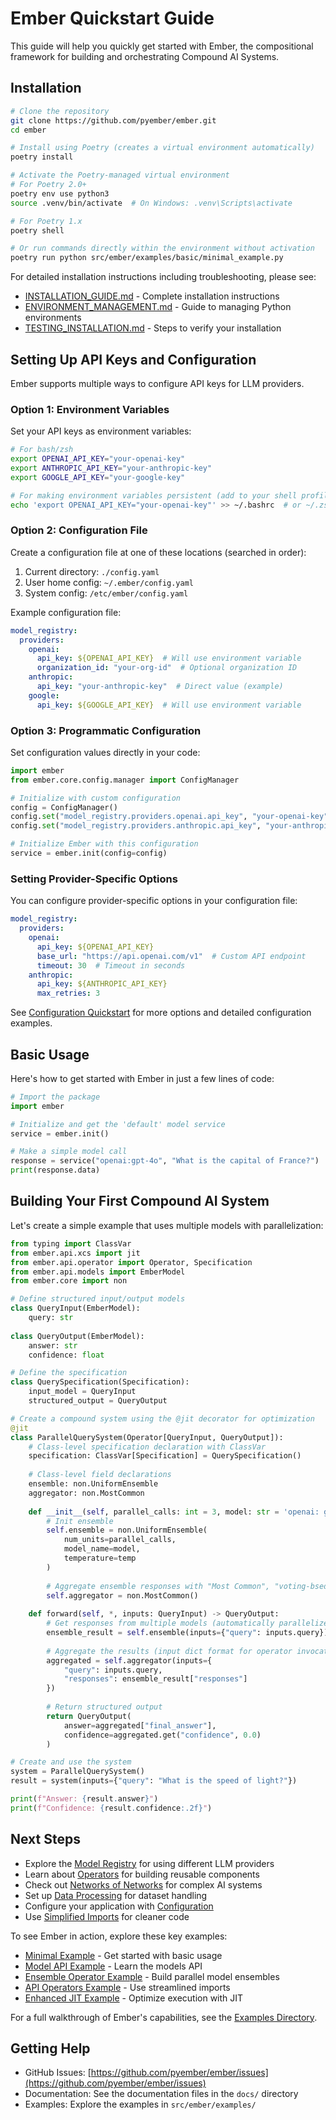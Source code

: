 # Ember Quickstart Guide

This guide will help you quickly get started with Ember, the compositional framework for building and orchestrating Compound AI Systems.

## Installation

```bash
# Clone the repository
git clone https://github.com/pyember/ember.git
cd ember

# Install using Poetry (creates a virtual environment automatically)
poetry install

# Activate the Poetry-managed virtual environment
# For Poetry 2.0+
poetry env use python3
source .venv/bin/activate  # On Windows: .venv\Scripts\activate

# For Poetry 1.x
poetry shell

# Or run commands directly within the environment without activation
poetry run python src/ember/examples/basic/minimal_example.py
```

For detailed installation instructions including troubleshooting, please see:
- [INSTALLATION_GUIDE.md](INSTALLATION_GUIDE.md) - Complete installation instructions
- [ENVIRONMENT_MANAGEMENT.md](ENVIRONMENT_MANAGEMENT.md) - Guide to managing Python environments
- [TESTING_INSTALLATION.md](TESTING_INSTALLATION.md) - Steps to verify your installation

## Setting Up API Keys and Configuration

Ember supports multiple ways to configure API keys for LLM providers.

### Option 1: Environment Variables

Set your API keys as environment variables:

```bash
# For bash/zsh
export OPENAI_API_KEY="your-openai-key"
export ANTHROPIC_API_KEY="your-anthropic-key"
export GOOGLE_API_KEY="your-google-key"

# For making environment variables persistent (add to your shell profile)
echo 'export OPENAI_API_KEY="your-openai-key"' >> ~/.bashrc  # or ~/.zshrc
```

### Option 2: Configuration File

Create a configuration file at one of these locations (searched in order):

1. Current directory: `./config.yaml`
2. User home config: `~/.ember/config.yaml`
3. System config: `/etc/ember/config.yaml`

Example configuration file:

```yaml
model_registry:
  providers:
    openai:
      api_key: ${OPENAI_API_KEY}  # Will use environment variable
      organization_id: "your-org-id"  # Optional organization ID
    anthropic:
      api_key: "your-anthropic-key"  # Direct value (example)
    google:
      api_key: ${GOOGLE_API_KEY}  # Will use environment variable
```

### Option 3: Programmatic Configuration

Set configuration values directly in your code:

```python
import ember
from ember.core.config.manager import ConfigManager

# Initialize with custom configuration
config = ConfigManager()
config.set("model_registry.providers.openai.api_key", "your-openai-key")
config.set("model_registry.providers.anthropic.api_key", "your-anthropic-key")

# Initialize Ember with this configuration
service = ember.init(config=config)
```

### Setting Provider-Specific Options

You can configure provider-specific options in your configuration file:

```yaml
model_registry:
  providers:
    openai:
      api_key: ${OPENAI_API_KEY}
      base_url: "https://api.openai.com/v1"  # Custom API endpoint
      timeout: 30  # Timeout in seconds
    anthropic:
      api_key: ${ANTHROPIC_API_KEY}
      max_retries: 3
```

See [Configuration Quickstart](docs/quickstart/configuration.md) for more options and detailed configuration examples.

## Basic Usage

Here's how to get started with Ember in just a few lines of code:

```python
# Import the package
import ember

# Initialize and get the 'default' model service
service = ember.init()

# Make a simple model call
response = service("openai:gpt-4o", "What is the capital of France?")
print(response.data)
```

## Building Your First Compound AI System

Let's create a simple example that uses multiple models with parallelization:

```python
from typing import ClassVar
from ember.api.xcs import jit
from ember.api.operator import Operator, Specification
from ember.api.models import EmberModel
from ember.core import non

# Define structured input/output models
class QueryInput(EmberModel):
    query: str
    
class QueryOutput(EmberModel):
    answer: str
    confidence: float

# Define the specification
class QuerySpecification(Specification):
    input_model = QueryInput
    structured_output = QueryOutput

# Create a compound system using the @jit decorator for optimization
@jit
class ParallelQuerySystem(Operator[QueryInput, QueryOutput]):
    # Class-level specification declaration with ClassVar
    specification: ClassVar[Specification] = QuerySpecification()
    
    # Class-level field declarations
    ensemble: non.UniformEnsemble
    aggregator: non.MostCommon
    
    def __init__(self, parallel_calls: int = 3, model: str = 'openai: gpt-4o-mini', temp: float = 0.4):
        # Init ensemble
        self.ensemble = non.UniformEnsemble(
            num_units=parallel_calls,
            model_name=model,
            temperature=temp
        )
        
        # Aggregate ensemble responses with "Most Common", "voting-bsed" aggregation
        self.aggregator = non.MostCommon() 
    
    def forward(self, *, inputs: QueryInput) -> QueryOutput:
        # Get responses from multiple models (automatically parallelized)
        ensemble_result = self.ensemble(inputs={"query": inputs.query})
        
        # Aggregate the results (input dict format for operator invocation, vs. kwargs format in README.md. Both are supported.)
        aggregated = self.aggregator(inputs={
            "query": inputs.query,
            "responses": ensemble_result["responses"]
        })
        
        # Return structured output
        return QueryOutput(
            answer=aggregated["final_answer"],
            confidence=aggregated.get("confidence", 0.0)
        )

# Create and use the system
system = ParallelQuerySystem()
result = system(inputs={"query": "What is the speed of light?"})

print(f"Answer: {result.answer}")
print(f"Confidence: {result.confidence:.2f}")
```

## Next Steps

- Explore the [Model Registry](docs/quickstart/model_registry.md) for using different LLM providers
- Learn about [Operators](docs/quickstart/operators.md) for building reusable components
- Check out [Networks of Networks](docs/quickstart/non.md) for complex AI systems
- Set up [Data Processing](docs/quickstart/data.md) for dataset handling
- Configure your application with [Configuration](docs/quickstart/configuration.md)
- Use [Simplified Imports](SIMPLIFIED_IMPORTS.md) for cleaner code

To see Ember in action, explore these key examples:
- [Minimal Example](src/ember/examples/minimal_example.py) - Get started with basic usage
- [Model API Example](src/ember/examples/model_api_example.py) - Learn the models API
- [Ensemble Operator Example](src/ember/examples/diverse_ensemble_operator_example.py) - Build parallel model ensembles
- [API Operators Example](src/ember/examples/api_operators_example.py) - Use streamlined imports
- [Enhanced JIT Example](src/ember/examples/enhanced_jit_example.py) - Optimize execution with JIT

For a full walkthrough of Ember's capabilities, see the [Examples Directory](src/ember/examples).

## Getting Help

- GitHub Issues: [https://github.com/pyember/ember/issues](https://github.com/pyember/ember/issues)
- Documentation: See the documentation files in the `docs/` directory
- Examples: Explore the examples in `src/ember/examples/`